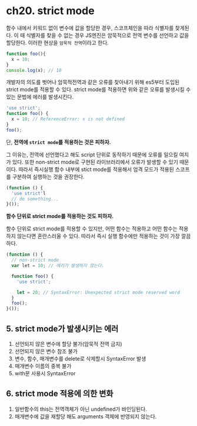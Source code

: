 # ch20. strict mode

함수 내에서 키워드 없이 변수에 값을 할당한 경우, 스코프체인을 따라 식별자를 찾게된다. 이 때 식별자를 찾을 수 없는 경우 JS엔진은 암묵적으로 전역 변수를 선언하고 값을 할당한다.
이러한 현상을 `암묵적 전역`이라고 한다.
```js
function foo(){
  x = 10; 
}
console.log(x); // 10
```

개발자의 의도를 벗어나 암묵적전역과 같은 오류를 찾아내기 위해 es5부터 도입된 strict mode를 적용할 수 있다. strict mode를 적용하면 위와 같은 오류를 발생시킬 수 있는 문법에 에러를 발생시킨다.

```js
'use strict';
function foo() {
  x = 10; // ReferenceError: x is not defined
}
foo();
```

단, **전역에 `strict mode`를 적용하는 것은 피하자.**

그 이유는, 전역에 선언했다고 해도 script 단위로 동작하기 때문에 오류를 일으킬 여지가 있다. 또한 non-strict mode로 구현된 라이브러리에서 오류가 발생할 수 있기 때문이다. 따라서 즉시실행 함수 내부에 stict mode를 적용해서 엄격 모드가 적용된 스코프를 구분하여 실행하는 것을 권장한다.
```js
(function () {
  'use strict'l
  // do something...
}());
```

**함수 단위로  strict mode를 적용하는 것도 피하자.**

함수 단위로 strict mode를 적용할 수 있지만, 어떤 함수는 적용하고 어떤 함수는 적용하지 않는다면 혼란스러울 수 있다. 따라서 즉시 실행 함수에만 적용하는 것이 가장 깔끔하다.
```js
(function () {
  // non-strict mode
  var lеt = 10; // 에러가 발생하지 않는다.

  function foo() {
    'use strict';

    let = 20; // SyntaxError: Unexpected strict mode reserved word
  }
  foo();
}());
```

## 5. strict mode가 발생시키는 에러

1. 선언되지 않은 변수에 할당 불가(암묵적 전역 금지)
2. 선언되지 않은 변수 참조 불가
3. 변수, 함수, 매개변수를 delete로 삭제할시 SyntaxError 발생
4. 매개변수 이름의 중복 불가
5. with문 사용시 SyntaxError

## 6. strict mode 적용에 의한 변화

1. 일반함수의 this는 전역객체가 아닌 undefined가 바인딩된다.
2. 매개변수에 값을 재할당 해도 arguments 객체에 반영되지 않는다.
